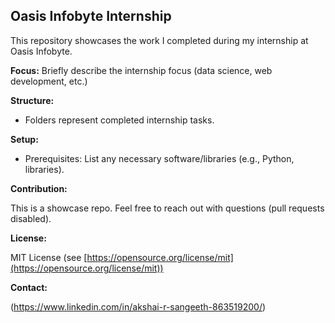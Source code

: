 ## Oasis Infobyte Internship

This repository showcases the work I completed during my internship at Oasis Infobyte.

**Focus:** Briefly describe the internship focus (data science, web development, etc.)

**Structure:**

* Folders represent completed internship tasks.

**Setup:**

* Prerequisites: List any necessary software/libraries (e.g., Python, libraries).

**Contribution:**

This is a showcase repo. Feel free to reach out with questions (pull requests disabled).

**License:**

MIT License (see [https://opensource.org/license/mit](https://opensource.org/license/mit))

**Contact:**

(https://www.linkedin.com/in/akshai-r-sangeeth-863519200/)
